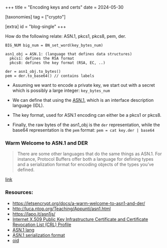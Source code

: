 +++
title = "Encoding keys and certs"
date = 2024-05-30

[taxonomies]
tag = ["crypto"]

[extra]
id = "blog-single"
+++

How do the following relate: ASN.1, pkcs1, pkcs8, pem, der.

<!-- more -->

```
BIG_NUM big_num = BN_set_word(key_bytes_num)

asn1_obj = ASN.1: (language that defines data structures)
  pkcs1: defines the RSA format
  pkcs8: defines the key format (RSA, EC, ..)

der = asn1_obj.to_bytes()
pem = der.to_base64() // contains labels
```

- Assuming we want to encode a private key, we start out with a secret which is
possibly a large integer: `key_bytes_num`

- We can define that using the [ASN.1](https://en.wikipedia.org/wiki/ASN.1), which
is an interface description language (IDL).

- The key format, used for ASN.1 encoding can either be a pkcs1 or pkcs8.

- Finally, the raw bytes of the asn1_obj is the `der` representation, while the
base64 representation is the `pem` format: `pem = cat key.der | base64`

### Warm Welcome to ASN.1 and DER
> There are some other languages that do the same things as ASN.1. For instance,
> Protocol Buffers offer both a language for defining types and a serialization
> format for encoding objects of the types you’ve defined.

[link](https://letsencrypt.org/docs/a-warm-welcome-to-asn1-and-der)

### Resources:
- https://letsencrypt.org/docs/a-warm-welcome-to-asn1-and-der/
- http://luca.ntop.org/Teaching/Appunti/asn1.html
- https://lapo.it/asn1js/
- [Internet X.509 Public Key Infrastructure Certificate and Certificate Revocation List (CRL) Profile](https://datatracker.ietf.org/doc/html/rfc5280)
- [ASN.1 lang](https://www.itu.int/rec/T-REC-X.680)
- [ASN.1 serialization format](https://www.itu.int/rec/T-REC-X.690)
- [oid](http://oid-info.com/get/1.3.6.1.4.1.11129)
